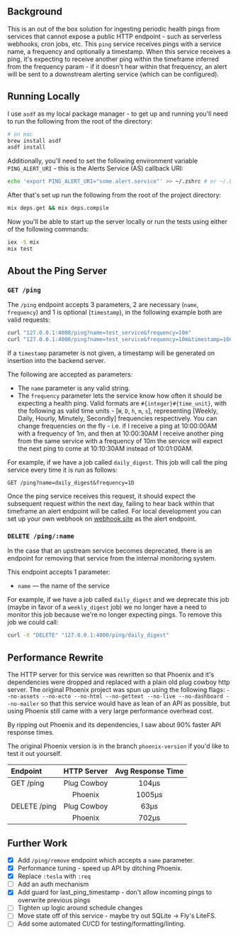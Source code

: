 ## Background
This is an out of the box solution for ingesting periodic health pings from services that cannot expose a public HTTP endpoint - such as serverless webhooks, cron jobs, etc. This `ping` service receives pings with a service name, a frequency and optionally a timestamp. When this service receives a ping, it's expecting to receive another ping within the timeframe inferred from the frequency param - if it doesn't hear within that frequency, an alert will be sent to a downstream alerting service (which can be configured).

## Running Locally

I use `asdf` as my local package manager - to get up and running you'll need to run the following from the root of the directory:

```bash
# on mac
brew install asdf
asdf install
```

Additionally, you'll need to set the following environment variable `PING_ALERT_URI` - this is the Alerts Service (AS) callback URI:
```bash
echo 'export PING_ALERT_URI="some.alert.service"' >> ~/.zshrc # or ~/.bashrc if you use bash
```

After that's set up run the following from the root of the project directory:
```bash
mix deps.get && mix deps.compile
```

Now you'll be able to start up the server locally or run the tests using either of the following commands:
```bash
iex -S mix
mix test
```

## About the Ping Server

### `GET /ping`
The `/ping` endpoint accepts 3 parameters, 2 are necessary (`name`, `frequency`) and 1 is optional (`timestamp`), in the following example both are valid requests:

```bash
curl "127.0.0.1:4000/ping?name=test_service&frequency=10m"
curl "127.0.0.1:4000/ping?name=test_service&frequency=10m&timestamp=1664743905"
```

If a `timestamp` parameter is not given, a timestamp will be generated on insertion into the backend server.

The following are accepted as parameters:
- The `name` parameter is any valid string.
- The `frequency` parameter lets the service know how often it should be expecting a health ping. Valid formats are `#{integer}#{time_unit}`, with the following as valid time units - [`W`, `D`, `h`, `m`, `s`], representing [Weekly, Daily, Hourly, Minutely, Secondly] frequencies respectively. You can change frequencies on the fly - i.e. if I receive a ping at 10:00:00AM with a frequency of 1m, and then at 10:00:30AM I receive another ping from the same service with a frequency of 10m the service will expect the next ping to come at 10:10:30AM instead of 10:01:00AM.

For example, if we have a job called `daily_digest`. This job will call the ping service every time it is run as follows:

```
GET /ping?name=daily_digest&frequency=1D
```

Once the ping service receives this request, it should expect the subsequent request within the next day, failing to hear back within that timeframe an alert endpoint will be called. For local development you can set up your own webhook on [webhook.site](https://webhook.site) as the alert endpoint.

### `DELETE /ping/:name`

In the case that an upstream service becomes deprecated, there is an endpoint for removing that service from the internal monitoring system.

This endpoint accepts 1 parameter:
- `name` — the name of the service

For example, if we have a job called `daily_digest` and we deprecate this job (maybe in favor of a `weekly_digest` job) we no longer have a need to monitor this job because we're no longer expecting pings. To remove this job we could call:

```bash
curl -X "DELETE" "127.0.0.1:4000/ping/daily_digest"
```

## Performance Rewrite
The HTTP server for this service was rewritten so that Phoenix and it's dependencies were dropped and replaced with a plain old plug cowboy http server. The original Phoenix project was spun up using the following flags: `--no-assets --no-ecto --no-html --no-gettext --no-live --no-dashboard --no-mailer` so that this service would have as lean of an API as possible, but using Phoenix still came with a very large performance overhead cost.

By ripping out Phoenix and its dependencies, I saw about 90% faster API response times.

The original Phoenix version is in the branch `phoenix-version` if you'd like to test it out yourself.

| Endpoint | HTTP Server | Avg Response Time |
| :---     | :---:       | :---:             |
| GET /ping | Plug Cowboy | 104&mu;s         |
|           | Phoenix    | 1005&mu;s         |
| DELETE /ping | Plug Cowboy | 63&mu;s       |
|           | Phoenix     | 702&mu;s         |

## Further Work
- [x] Add `/ping/remove` endpoint which accepts a `name` parameter.
- [x] Performance tuning - speed up API by ditching Phoenix.
- [x] Replace `:tesla` with `:req`
- [ ] Add an auth mechanism
- [x] Add guard for last_ping_timestamp - don't allow incoming pings to overwrite previous pings
- [ ] Tighten up logic around schedule changes
- [ ] Move state off of this service - maybe try out SQLite -> Fly's LiteFS.
- [ ] Add some automated CI/CD for testing/formatting/linting.
